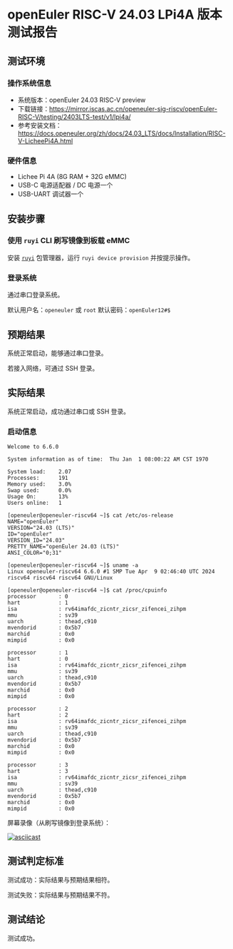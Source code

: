 # openEuler RISC-V 24.03 LPi4A 版本测试报告

## 测试环境

### 操作系统信息

- 系统版本：openEuler 24.03 RISC-V preview
- 下载链接：https://mirror.iscas.ac.cn/openeuler-sig-riscv/openEuler-RISC-V/testing/2403LTS-test/v1/lpi4a/
- 参考安装文档：https://docs.openeuler.org/zh/docs/24.03_LTS/docs/Installation/RISC-V-LicheePi4A.html

### 硬件信息

- Lichee Pi 4A (8G RAM + 32G eMMC)
- USB-C 电源适配器 / DC 电源一个
- USB-UART 调试器一个

## 安装步骤

### 使用 `ruyi` CLI 刷写镜像到板载 eMMC

安装 [`ruyi`](https://github.com/ruyisdk/ruyi) 包管理器，运行 `ruyi device provision` 并按提示操作。

### 登录系统

通过串口登录系统。

默认用户名：`openeuler` 或 `root`
默认密码：`openEuler12#$`

## 预期结果

系统正常启动，能够通过串口登录。

若接入网络，可通过 SSH 登录。

## 实际结果

系统正常启动，成功通过串口或 SSH 登录。

### 启动信息

```log
Welcome to 6.6.0

System information as of time:  Thu Jan  1 08:00:22 AM CST 1970

System load:    2.07
Processes:      191
Memory used:    3.0%
Swap used:      0.0%
Usage On:       13%
Users online:   1

[openeuler@openeuler-riscv64 ~]$ cat /etc/os-release                                                                                                                         
NAME="openEuler"
VERSION="24.03 (LTS)"
ID="openEuler"
VERSION_ID="24.03"
PRETTY_NAME="openEuler 24.03 (LTS)"
ANSI_COLOR="0;31"
                                                                                                                                                                             
[openeuler@openeuler-riscv64 ~]$ uname -a
Linux openeuler-riscv64 6.6.0 #1 SMP Tue Apr  9 02:46:40 UTC 2024 riscv64 riscv64 riscv64 GNU/Linux

[openeuler@openeuler-riscv64 ~]$ cat /proc/cpuinfo
processor       : 0
hart            : 1
isa             : rv64imafdc_zicntr_zicsr_zifencei_zihpm
mmu             : sv39
uarch           : thead,c910
mvendorid       : 0x5b7
marchid         : 0x0
mimpid          : 0x0

processor       : 1
hart            : 0
isa             : rv64imafdc_zicntr_zicsr_zifencei_zihpm
mmu             : sv39
uarch           : thead,c910
mvendorid       : 0x5b7
marchid         : 0x0
mimpid          : 0x0

processor       : 2
hart            : 2
isa             : rv64imafdc_zicntr_zicsr_zifencei_zihpm
mmu             : sv39
uarch           : thead,c910
mvendorid       : 0x5b7
marchid         : 0x0
mimpid          : 0x0

processor       : 3
hart            : 3
isa             : rv64imafdc_zicntr_zicsr_zifencei_zihpm
mmu             : sv39
uarch           : thead,c910
mvendorid       : 0x5b7
marchid         : 0x0
mimpid          : 0x0
```

屏幕录像（从刷写镜像到登录系统）：

[![asciicast](https://asciinema.org/a/oXGHqeiBmb0n5zIKHnbGnnRb2.svg)](https://asciinema.org/a/oXGHqeiBmb0n5zIKHnbGnnRb2)

## 测试判定标准

测试成功：实际结果与预期结果相符。

测试失败：实际结果与预期结果不符。

## 测试结论

测试成功。